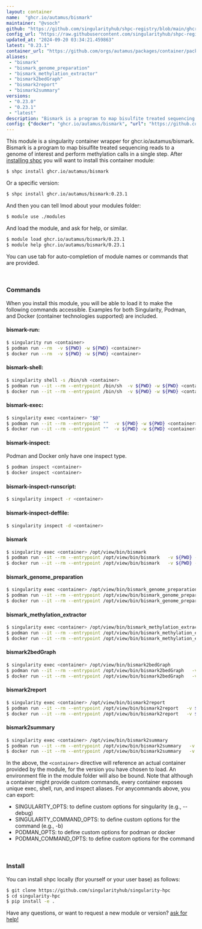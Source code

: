 ```yaml
---
layout: container
name:  "ghcr.io/autamus/bismark"
maintainer: "@vsoch"
github: "https://github.com/singularityhub/shpc-registry/blob/main/ghcr.io/autamus/bismark/container.yaml"
config_url: "https://raw.githubusercontent.com/singularityhub/shpc-registry/main/ghcr.io/autamus/bismark/container.yaml"
updated_at: "2024-09-20 03:34:21.459863"
latest: "0.23.1"
container_url: "https://github.com/orgs/autamus/packages/container/package/bismark"
aliases:
 - "bismark"
 - "bismark_genome_preparation"
 - "bismark_methylation_extractor"
 - "bismark2bedGraph"
 - "bismark2report"
 - "bismark2summary"
versions:
 - "0.23.0"
 - "0.23.1"
 - "latest"
description: "Bismark is a program to map bisulfite treated sequencing reads to a genome of interest and perform methylation calls in a single step."
config: {"docker": "ghcr.io/autamus/bismark", "url": "https://github.com/orgs/autamus/packages/container/package/bismark", "maintainer": "@vsoch", "description": "Bismark is a program to map bisulfite treated sequencing reads to a genome of interest and perform methylation calls in a single step.", "latest": {"0.23.1": "sha256:d195fa20066ac440c08ab4ee7df403039621625732f972347328a0d88e2b8690"}, "tags": {"0.23.0": "sha256:297e5839757a5ae3d7f383fd8716c8dad44ce8653f63a85df238a12f85875bee", "0.23.1": "sha256:d195fa20066ac440c08ab4ee7df403039621625732f972347328a0d88e2b8690", "latest": "sha256:d195fa20066ac440c08ab4ee7df403039621625732f972347328a0d88e2b8690"}, "aliases": {"bismark": "/opt/view/bin/bismark", "bismark_genome_preparation": "/opt/view/bin/bismark_genome_preparation", "bismark_methylation_extractor": "/opt/view/bin/bismark_methylation_extractor", "bismark2bedGraph": "/opt/view/bin/bismark2bedGraph", "bismark2report": "/opt/view/bin/bismark2report", "bismark2summary": "/opt/view/bin/bismark2summary"}}
---
```


This module is a singularity container wrapper for ghcr.io/autamus/bismark.
Bismark is a program to map bisulfite treated sequencing reads to a genome of interest and perform methylation calls in a single step.
After [installing shpc](#install) you will want to install this container module:


```bash
$ shpc install ghcr.io/autamus/bismark
```

Or a specific version:

```bash
$ shpc install ghcr.io/autamus/bismark:0.23.1
```

And then you can tell lmod about your modules folder:

```bash
$ module use ./modules
```

And load the module, and ask for help, or similar.

```bash
$ module load ghcr.io/autamus/bismark/0.23.1
$ module help ghcr.io/autamus/bismark/0.23.1
```

You can use tab for auto-completion of module names or commands that are provided.

<br>

### Commands

When you install this module, you will be able to load it to make the following commands accessible.
Examples for both Singularity, Podman, and Docker (container technologies supported) are included.

#### bismark-run:

```bash
$ singularity run <container>
$ podman run --rm  -v ${PWD} -w ${PWD} <container>
$ docker run --rm  -v ${PWD} -w ${PWD} <container>
```

#### bismark-shell:

```bash
$ singularity shell -s /bin/sh <container>
$ podman run --it --rm --entrypoint /bin/sh  -v ${PWD} -w ${PWD} <container>
$ docker run --it --rm --entrypoint /bin/sh  -v ${PWD} -w ${PWD} <container>
```

#### bismark-exec:

```bash
$ singularity exec <container> "$@"
$ podman run --it --rm --entrypoint ""  -v ${PWD} -w ${PWD} <container> "$@"
$ docker run --it --rm --entrypoint ""  -v ${PWD} -w ${PWD} <container> "$@"
```

#### bismark-inspect:

Podman and Docker only have one inspect type.

```bash
$ podman inspect <container>
$ docker inspect <container>
```

#### bismark-inspect-runscript:

```bash
$ singularity inspect -r <container>
```

#### bismark-inspect-deffile:

```bash
$ singularity inspect -d <container>
```


#### bismark

```bash
$ singularity exec <container> /opt/view/bin/bismark
$ podman run --it --rm --entrypoint /opt/view/bin/bismark   -v ${PWD} -w ${PWD} <container> -c " $@"
$ docker run --it --rm --entrypoint /opt/view/bin/bismark   -v ${PWD} -w ${PWD} <container> -c " $@"
```


#### bismark_genome_preparation

```bash
$ singularity exec <container> /opt/view/bin/bismark_genome_preparation
$ podman run --it --rm --entrypoint /opt/view/bin/bismark_genome_preparation   -v ${PWD} -w ${PWD} <container> -c " $@"
$ docker run --it --rm --entrypoint /opt/view/bin/bismark_genome_preparation   -v ${PWD} -w ${PWD} <container> -c " $@"
```


#### bismark_methylation_extractor

```bash
$ singularity exec <container> /opt/view/bin/bismark_methylation_extractor
$ podman run --it --rm --entrypoint /opt/view/bin/bismark_methylation_extractor   -v ${PWD} -w ${PWD} <container> -c " $@"
$ docker run --it --rm --entrypoint /opt/view/bin/bismark_methylation_extractor   -v ${PWD} -w ${PWD} <container> -c " $@"
```


#### bismark2bedGraph

```bash
$ singularity exec <container> /opt/view/bin/bismark2bedGraph
$ podman run --it --rm --entrypoint /opt/view/bin/bismark2bedGraph   -v ${PWD} -w ${PWD} <container> -c " $@"
$ docker run --it --rm --entrypoint /opt/view/bin/bismark2bedGraph   -v ${PWD} -w ${PWD} <container> -c " $@"
```


#### bismark2report

```bash
$ singularity exec <container> /opt/view/bin/bismark2report
$ podman run --it --rm --entrypoint /opt/view/bin/bismark2report   -v ${PWD} -w ${PWD} <container> -c " $@"
$ docker run --it --rm --entrypoint /opt/view/bin/bismark2report   -v ${PWD} -w ${PWD} <container> -c " $@"
```


#### bismark2summary

```bash
$ singularity exec <container> /opt/view/bin/bismark2summary
$ podman run --it --rm --entrypoint /opt/view/bin/bismark2summary   -v ${PWD} -w ${PWD} <container> -c " $@"
$ docker run --it --rm --entrypoint /opt/view/bin/bismark2summary   -v ${PWD} -w ${PWD} <container> -c " $@"
```



In the above, the `<container>` directive will reference an actual container provided
by the module, for the version you have chosen to load. An environment file in the
module folder will also be bound. Note that although a container
might provide custom commands, every container exposes unique exec, shell, run, and
inspect aliases. For anycommands above, you can export:

 - SINGULARITY_OPTS: to define custom options for singularity (e.g., --debug)
 - SINGULARITY_COMMAND_OPTS: to define custom options for the command (e.g., -b)
 - PODMAN_OPTS: to define custom options for podman or docker
 - PODMAN_COMMAND_OPTS: to define custom options for the command

<br>

### Install

You can install shpc locally (for yourself or your user base) as follows:

```bash
$ git clone https://github.com/singularityhub/singularity-hpc
$ cd singularity-hpc
$ pip install -e .
```

Have any questions, or want to request a new module or version? [ask for help!](https://github.com/singularityhub/singularity-hpc/issues)